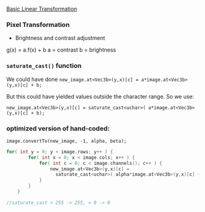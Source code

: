 [Basic Linear Transformation](https://docs.opencv.org/master/d3/dc1/tutorial_basic_linear_transform.html)

### Pixel Transformation
- Brightness and contrast adjustment

g(x) = a.f(x) + b
a = contrast
b = brightness

### `saturate_cast()` function
We could have done 
`new_image.at<Vec3b>(y,x)[c] = a*image.at<Vec3b>(y,x)[c] + b;`

But this could have yielded values outside the character range. So we use:

`new_image.at<Vec3b>(y,x)[c] = saturate_cast<uchar>( a*image.at<Vec3b>(y,x)[c] + b);`


### optimized version of hand-coded:
`image.convertTo(new_image, -1, alpha, beta);`

```cpp
for( int y = 0; y < image.rows; y++ ) {
        for( int x = 0; x < image.cols; x++ ) {
            for( int c = 0; c < image.channels(); c++ ) {
                new_image.at<Vec3b>(y,x)[c] =
                  saturate_cast<uchar>( alpha*image.at<Vec3b>(y,x)[c] + beta );
            }
        }
    }

//saturate_cast > 255 -> 255, < 0 -> 0
```
